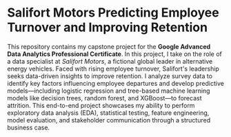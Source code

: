 # Salifort Motors Predicting Employee Turnover and Improving Retention
 This repository contains my capstone project for the **Google Advanced Data Analytics Professional Certificate**. In this project, I take on the role of a data specialist at *Salifort Motors*, a fictional global leader in alternative energy vehicles. Faced with rising employee turnover, Salifort's leadership seeks data-driven insights to improve retention. I analyze survey data to identify key factors influencing employee departures and develop predictive models—including logistic regression and tree-based machine learning models like decision trees, random forest, and XGBoost—to forecast attrition. This end-to-end project showcases my ability to perform exploratory data analysis (EDA), statistical testing, feature engineering, model evaluation, and stakeholder communication through a structured business case.
